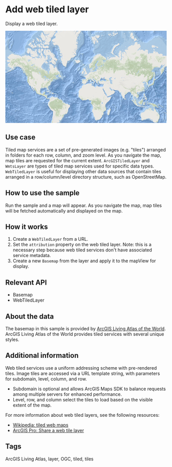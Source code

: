 # Add web tiled layer

Display a web tiled layer.

![Image of add web tiled layer](add-web-tiled-layer.png)

## Use case

Tiled map services are a set of pre-generated images (e.g. "tiles") arranged in folders for each row, column, and zoom level. As you navigate the map, map tiles are requested for the current extent. `ArcGISTiledLayer` and `WmtsLayer` are types of tiled map services used for specific data types. `WebTiledLayer` is useful for displaying other data sources that contain tiles arranged in a row/column/level directory structure, such as OpenStreetMap.

## How to use the sample

Run the sample and a map will appear. As you navigate the map, map tiles will be fetched automatically and displayed on the map.

## How it works

1. Create a `WebTiledLayer` from a URL.
2. Set the `attribution` property on the web tiled layer. Note: this is a necessary step because web tiled services don't have associated service metadata.
3. Create a new `Basemap` from the layer and apply it to the mapView for display.

## Relevant API

* Basemap
* WebTiledLayer

## About the data

The basemap in this sample is provided by [ArcGIS Living Atlas of the World](https://www.arcgis.com/home/item.html?id=1e126e7520f9466c9ca28b8f28b5e500). ArcGIS Living Atlas of the World provides tiled services with several unique styles.

## Additional information

Web tiled services use a uniform addressing scheme with pre-rendered tiles. Image tiles are accessed via a URL template string, with parameters for subdomain, level, column, and row.

* Subdomain is optional and allows ArcGIS Maps SDK to balance requests among multiple servers for enhanced performance.
* Level, row, and column select the tiles to load based on the visible extent of the map.

For more information about web tiled layers, see the following resources:

* [Wikipedia: tiled web maps](https://en.wikipedia.org/wiki/Tiled_web_map)
* [ArcGIS Pro: Share a web tile layer](http://pro.arcgis.com/en/pro-app/help/sharing/overview/web-tile-layer.htm)

## Tags

ArcGIS Living Atlas, layer, OGC, tiled, tiles
